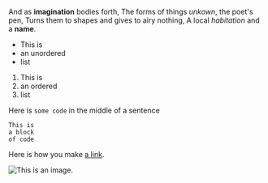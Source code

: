 And as **imagination** bodies forth,
The forms of things *unkown*, the poet's pen,
Turns them to shapes and gives to airy nothing,
A local *habitation* and a **name**.

- This is
- an unordered
- list

1. This is
2. an ordered
3. list

Here is `some code` in the middle of a sentence

```
This is
a block
of code
```

Here is how you make [a link](https://www.reddit.com).

![This is an image.](https://github.com/yihui/xaringan/releases/download/v0.0.2/karl-moustache.jpg)
